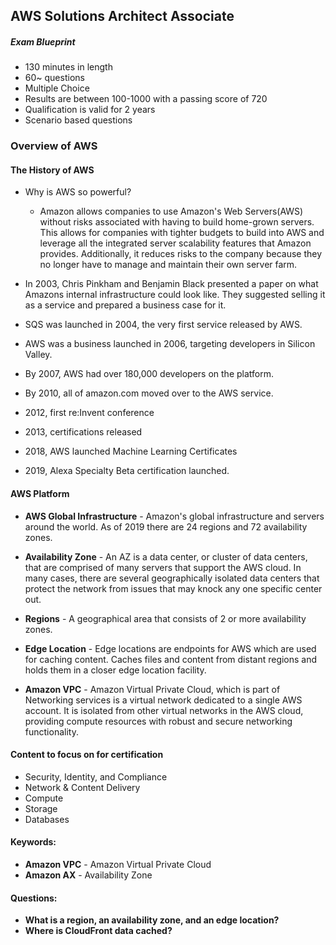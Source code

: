 ## AWS Solutions Architect Associate

##### Exam Blueprint

- 130 minutes in length
- 60~ questions 
- Multiple Choice
- Results are between 100-1000 with a passing score of 720
- Qualification is valid for 2 years
- Scenario based questions

### Overview of AWS

#### The History of AWS

- Why is AWS so powerful? 
  - Amazon allows companies to use Amazon's Web Servers(AWS) without risks associated with having to build home-grown servers. This allows for companies with tighter budgets to build into AWS and leverage all the integrated server scalability features that Amazon provides. Additionally, it reduces risks to the company because they no longer have to manage and maintain their own server farm.

- In 2003, Chris Pinkham and Benjamin Black presented a paper on what Amazons internal infrastructure could look like. They suggested selling it as a service and prepared a business case for it. 

- SQS was launched in 2004, the very first service released by AWS.

- AWS was a business launched in 2006, targeting developers in Silicon Valley.

- By 2007, AWS had over 180,000 developers on the platform. 

- By 2010, all of amazon.com moved over to the AWS service.

- 2012, first re:Invent conference

- 2013, certifications released 

- 2018, AWS launched Machine Learning Certificates

- 2019, Alexa Specialty Beta certification launched. 

#### AWS Platform 

- **AWS Global Infrastructure** - Amazon's global infrastructure and servers around the world. As of 2019 there are 24 regions and 72 availability zones.

- **Availability Zone** - An AZ is a data center, or cluster of data centers, that are comprised of many servers that support the AWS cloud. In many cases, there are several geographically isolated data centers that protect the network from issues that may knock any one specific center out. 

- **Regions** - A geographical area that consists of 2 or more availability zones.

- **Edge Location** - Edge locations are endpoints for AWS which are used for caching content. Caches files and content from distant regions and holds them in a closer edge location facility.

- **Amazon VPC** - Amazon Virtual Private Cloud, which is part of Networking services is a virtual network dedicated to a single AWS account. It is isolated from other virtual networks in the AWS cloud, providing compute resources with robust and secure networking functionality. 

#### Content to focus on for certification

- Security, Identity, and Compliance
- Network & Content Delivery
- Compute
- Storage
- Databases

#### Keywords: 
 - **Amazon VPC** - Amazon Virtual Private Cloud
 - **Amazon AX** - Availability Zone

#### Questions:
 - **What is a region, an availability zone, and an edge location?**
 - **Where is CloudFront data cached?**



